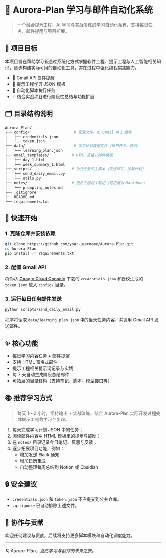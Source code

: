 # 🌌 Aurora-Plan 学习与邮件自动化系统

> 一个融合提示工程、AI 学习与实战演练的学习自动化系统，支持每日任务、邮件提醒与项目扩展。

## 📌 项目目标

本项目旨在帮助学习者通过系统化方式掌握软件工程、提示工程与人工智能相关知识，逐步构建实际可用的自动化工具，并在过程中强化编程实践能力。

- 📧 Gmail API 邮件提醒
- 🧠 提示工程学习 JSON 模板
- 🔄 自动化脚本执行任务
- 💡 结合实战项目进行阶段性总结与功能扩展

## 🗂️ 目录结构说明

```bash
Aurora-Plan/
├── config/                    # 配置文件，如 Gmail API 授权
│   ├── credentials.json
│   └── token.json
├── data/                      # 学习计划数据文件（每日任务、总结）
│   └── learning_plan.json
├── email_templates/          # HTML 富格式邮件模板
│   ├── day_1.html
│   └── week_summary_1.html
├── scripts/                  # 执行任务的主脚本（发送邮件、加载计划）
│   ├── send_daily_email.py
│   └── utils.py
├── notes/                    # 提示工程相关笔记（可拓展为 Markdown）
│   └── prompting_notes.md
├── .gitignore
├── README.md
└── requirements.txt
```

## 🚀 快速开始

### 1. 克隆仓库并安装依赖

```bash
git clone https://github.com/your-username/Aurora-Plan.git
cd Aurora-Plan
pip install -r requirements.txt
```

### 2. 配置 Gmail API

将你从 [Google Cloud Console](https://console.cloud.google.com/) 下载的 `credentials.json` 和授权生成的 `token.json` 放入 `config/` 目录。

### 3. 运行每日任务邮件发送

```bash
python scripts/send_daily_email.py
```

程序将读取 `data/learning_plan.json` 中的当天任务内容，并调用 Gmail API 发送邮件。

## ✨ 核心功能

- 每日学习内容任务 + 邮件提醒
- 支持 HTML 富格式邮件
- 提示工程相关提示词记录与实践
- 每 7 天自动生成阶段总结邮件
- 可拓展的目录结构（支持笔记、脚本、模型接口等）

## 📚 推荐学习方式

> 每天 1～2 小时，坚持输出 + 实战演练，结合 Aurora-Plan 实际开发过程完成提示工程的学习与复现。

1. 每天完成学习计划 JSON 中的任务；
2. 阅读邮件内容中 HTML 模板里的提示与鼓励；
3. 在 `notes/` 目录记录今日笔记、反思与反馈；
4. 逐步拓展项目功能，例如：
   - 增加发送 Slack 通知
   - 增加日历集成
   - 自动整理每周总结到 Notion 或 Obsidian

## 🔒 安全建议

- `credentials.json` 和 `token.json` 不应提交到公共仓库。
- `.gitignore` 已自动排除上述文件。

## 🤝 协作与贡献

欢迎任何建议与贡献，后续将支持更多脚本模块和自动化调度能力。

---

_🪐 Aurora-Plan，点亮学习与创作的未来之旅。_
